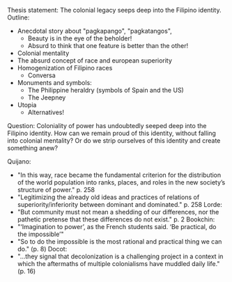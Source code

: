 Thesis statement: The colonial legacy seeps deep into the Filipino identity.
Outline:
- Anecdotal story about "pagkapango", "pagkatangos",
	- Beauty is in the eye of the beholder!
	- Absurd to think that one feature is better than the other!
- Colonial mentality
- The absurd concept of race and european superiority
- Homogenization of Filipino races
	- Conversa
- Monuments and symbols:
	- The Philippine heraldry (symbols of Spain and the US)
	- The Jeepney
- Utopia
	- Alternatives!

Question: Coloniality of power has undoubtedly seeped deep into the Filipino identity. How can we remain proud of this identity, without falling into colonial mentality? Or do we strip ourselves of this identity and create something anew?

Quijano:
- "In this way, race became the fundamental criterion for the distribution of the world population into ranks, places, and roles in the new society’s structure of power." p. 258
- "Legitimizing the already old ideas and practices of relations of superiority/inferiority between dominant and dominated." p. 258
Lorde:
- "But community must not mean a shedding of our differences, nor the pathetic pretense that these differences do not exist." p. 2
Bookchin:
- "‘Imagination to power’, as the French students said. ‘Be practical, do the impossible’"
- "So to do the impossible is the most rational and practical thing we can do." (p. 8)
Docot:
- "...they signal that decolonization is a challenging project in a context in which the aftermaths of multiple colonialisms have muddled daily life." (p. 16)